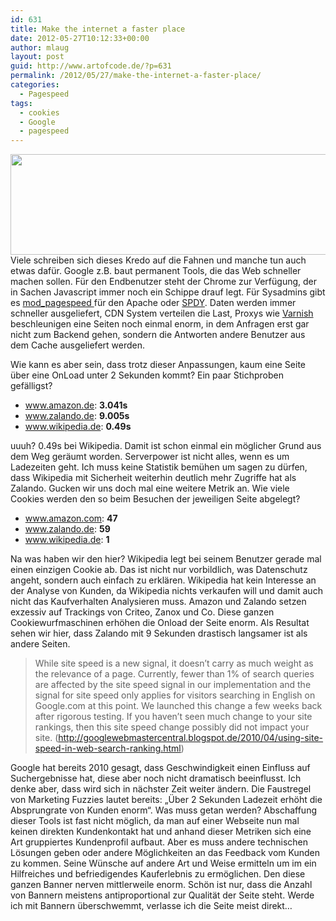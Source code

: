 ```yaml
---
id: 631
title: Make the internet a faster place
date: 2012-05-27T10:12:33+00:00
author: mlaug
layout: post
guid: http://www.artofcode.de/?p=631
permalink: /2012/05/27/make-the-internet-a-faster-place/
categories:
  - Pagespeed
tags:
  - cookies
  - Google
  - pagespeed
---
```

[<img class="alignleft size-full wp-image-634" title="Webmastertools Pagespeed" src="http://www.artofcode.de/wp-content/uploads/2012/05/Bildschirmfoto-2012-05-27-um-12.11.12.png" alt="" width="766" height="161" srcset="http://www.artofcode.de/wp-content/uploads/2012/05/Bildschirmfoto-2012-05-27-um-12.11.12.png 766w, http://www.artofcode.de/wp-content/uploads/2012/05/Bildschirmfoto-2012-05-27-um-12.11.12-300x63.png 300w" sizes="(max-width: 766px) 100vw, 766px" />](http://www.artofcode.de/wp-content/uploads/2012/05/Bildschirmfoto-2012-05-27-um-12.11.12.png)Viele schreiben sich dieses Kredo auf die Fahnen und manche tun auch etwas dafür. Google z.B. baut permanent Tools, die das Web schneller machen sollen. Für den Endbenutzer steht der Chrome zur Verfügung, der in Sachen Javascript immer noch ein Schippe drauf legt. Für Sysadmins gibt es <a href="https://developers.google.com/speed/pagespeed/mod" target="_blank">mod_pagespeed </a>für den Apache oder <a href="http://www.chromium.org/spdy/spdy-whitepaper" target="_blank">SPDY</a>. Daten werden immer schneller ausgeliefert, CDN System verteilen die Last, Proxys wie <a href="https://www.varnish-cache.org/" target="_blank" class="broken_link">Varnish</a> beschleunigen eine Seiten noch einmal enorm, in dem Anfragen erst gar nicht zum Backend gehen, sondern die Antworten andere Benutzer aus dem Cache ausgeliefert werden.

Wie kann es aber sein, dass trotz dieser Anpassungen, kaum eine Seite über eine OnLoad unter 2 Sekunden kommt? Ein paar Stichproben gefälligst?

  * www.amazon.de: **3.041s**
  * www.zalando.de: **9.005s**
  * www.wikipedia.de: **0.49s**

uuuh? 0.49s bei Wikipedia. Damit ist schon einmal ein möglicher Grund aus dem Weg geräumt worden. Serverpower ist nicht alles, wenn es um Ladezeiten geht. Ich muss keine Statistik bemühen um sagen zu dürfen, dass Wikipedia mit Sicherheit weiterhin deutlich mehr Zugriffe hat als Zalando. Gucken wir uns doch mal eine weitere Metrik an. Wie viele Cookies werden den so beim Besuchen der jeweiligen Seite abgelegt?

  * www.amazon.com: **47**
  * www.zalando.de: **59**
  * www.wikipedia.de: **1**

Na was haben wir den hier? Wikipedia legt bei seinem Benutzer gerade mal einen einzigen Cookie ab. Das ist nicht nur vorbildlich, was Datenschutz angeht, sondern auch einfach zu erklären. Wikipedia hat kein Interesse an der Analyse von Kunden, da Wikipedia nichts verkaufen will und damit auch nicht das Kaufverhalten Analysieren muss. Amazon und Zalando setzen exzessiv auf Trackings von Criteo, Zanox und Co. Diese ganzen Cookiewurfmaschinen erhöhen die Onload der Seite enorm. Als Resultat sehen wir hier, dass Zalando mit 9 Sekunden drastisch langsamer ist als andere Seiten.

> While site speed is a new signal, it doesn&#8217;t carry as much weight as the relevance of a page. Currently, fewer than 1% of search queries are affected by the site speed signal in our implementation and the signal for site speed only applies for visitors searching in English on Google.com at this point. We launched this change a few weeks back after rigorous testing. If you haven&#8217;t seen much change to your site rankings, then this site speed change possibly did not impact your site. (http://googlewebmastercentral.blogspot.de/2010/04/using-site-speed-in-web-search-ranking.html)

Google hat bereits 2010 gesagt, dass Geschwindigkeit einen Einfluss auf Suchergebnisse hat, diese aber noch nicht dramatisch beeinflusst. Ich denke aber, dass wird sich in nächster Zeit weiter ändern. Die Faustregel von Marketing Fuzzies lautet bereits: &#8222;Über 2 Sekunden Ladezeit erhöht die Absprungrate von Kunden enorm&#8220;. Was muss getan werden? Abschaffung dieser Tools ist fast nicht möglich, da man auf einer Webseite nun mal keinen direkten Kundenkontakt hat und anhand dieser Metriken sich eine Art gruppiertes Kundenprofil aufbaut. Aber es muss andere technischen Lösungen geben oder andere Möglichkeiten an das Feedback vom Kunden zu kommen. Seine Wünsche auf andere Art und Weise ermitteln um im ein Hilfreiches und befriedigendes Kauferlebnis zu ermöglichen. Den diese ganzen Banner nerven mittlerweile enorm. Schön ist nur, dass die Anzahl von Bannern meistens antiproportional zur Qualität der Seite steht. Werde ich mit Bannern überschwemmt, verlasse ich die Seite meist direkt&#8230;